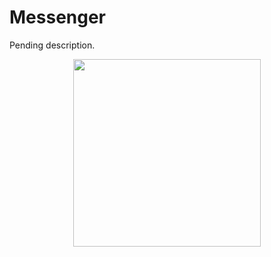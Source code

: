 # Messenger
Pending description.

<p align="center">
  <img width="300" height="auto" src="screenShot1.jpeg">
</p>
